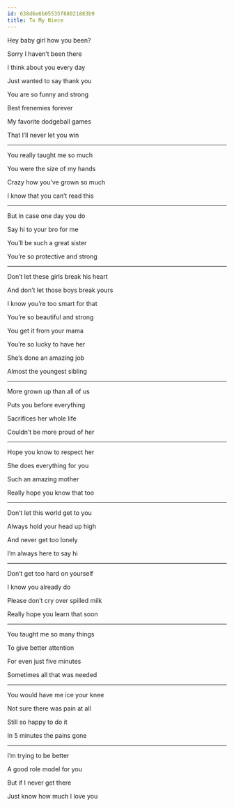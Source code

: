 ```yaml
---
id: 638d6e6b05535f68021883b9
title: To My Niece 
---
```


Hey baby girl how you been? 

Sorry I haven’t been there 

I think about you every day 

Just wanted to say thank you 

You are so funny and strong 

Best frenemies forever 

My favorite dodgeball games 

That I’ll never let you win 

---

You really taught me so much 

You were the size of my hands 

Crazy how you’ve grown so much 

I know that you can’t read this 

---

But in case one day you do 

Say hi to your bro for me 

You’ll be such a great sister 

You’re so protective and strong 

---

Don’t let these girls break his heart 

And don’t let those boys break yours 

I know you’re too smart for that 

You’re so beautiful and strong 

You get it from your mama

You’re so lucky to have her 

She’s done an amazing job 

Almost the youngest sibling 

---

More grown up than all of us 

Puts you before everything 

Sacrifices her whole life 

Couldn’t be more proud of her

---

Hope you know to respect her 

She does everything for you 

Such an amazing mother 

Really hope you know that too 

---

Don’t let this world get to you 

Always hold your head up high 

And never get too lonely 

I’m always here to say hi 

---

Don’t get too hard on yourself 

I know you already do 

Please don’t cry over spilled milk 

Really hope you learn that soon 

---

You taught me so many things

To give better attention 

For even just five minutes 

Sometimes all that was needed 

---

You would have me ice your knee 

Not sure there was pain at all 

Still so happy to do it 

In 5 minutes the pains gone 

---

I’m trying to be better 

A good role model for you 

But if I never get there 

Just know how much I love you 
